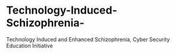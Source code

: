 # Technology-Induced-Schizophrenia-
Technology Induced and Enhanced Schizophrenia, Cyber Security Education Initiative  
